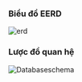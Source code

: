 ### Biểu đồ EERD
![erd](https://user-images.githubusercontent.com/125241615/231153730-7b985e65-3381-4faa-8f15-b92f57bb4a24.png)

### Lược đồ quan hệ
![Databaseschema](https://user-images.githubusercontent.com/125241615/231155136-c20a225e-942e-4910-a04a-1cc01929b0e2.png)
